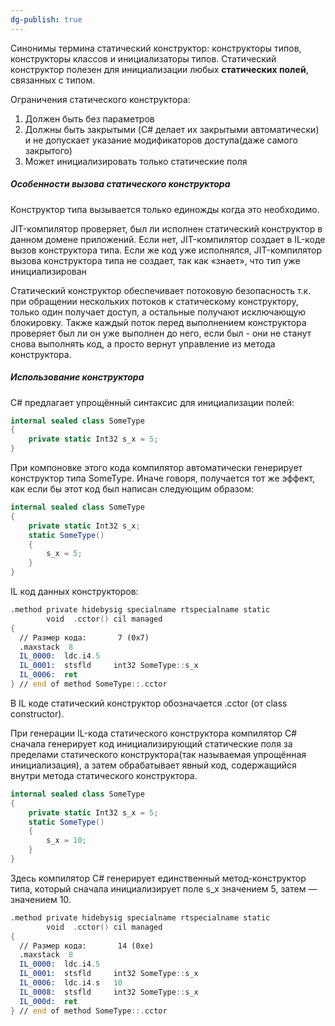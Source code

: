 ```yaml
---
dg-publish: true
---
```


Синонимы термина статический конструктор: конструкторы типов, конструкторы классов и инициализаторы типов.
Статический конструктор полезен для инициализации любых **статических полей**, связанных с типом. 


Ограничения статического конструктора:
1. Должен быть без параметров
2. Должны быть закрытыми (C# делает их закрытыми автоматически) и не допускает указание модификаторов доступа(даже самого закрытого)
3. Может инициализировать только статические поля

##### Особенности вызова статического конструктора

Конструктор типа вызывается только единожды когда это необходимо.

JIT-компилятор проверяет, был ли исполнен статический конструктор в данном домене приложений. Если нет, JIT-компилятор создает в IL-коде вызов конструктора типа. Если же код уже исполнялся, JIT-компилятор вызова конструктора типа не создает, так как «знает», что тип уже инициализирован

Статический конструктор обеспечивает потоковую безопасность т.к.  при обращении нескольких потоков к статическому конструктору, только один получает доступ, а остальные получают исключающую блокировку. Также каждый поток перед выполнением конструктора проверяет был ли он уже выполнен до него, если был - они не станут снова выполнять код, а просто вернут управление из метода конструктора.

##### Использование конструктора

C# предлагает упрощённый синтаксис для инициализации полей:

```csharp
internal sealed class SomeType 
{ 
	private static Int32 s_x = 5; 
}
```

При компоновке этого кода компилятор автоматически генерирует конструктор типа SomeType. Иначе говоря, получается тот же эффект, как если бы этот код был написан следующим образом:


```csharp
internal sealed class SomeType
{
	private static Int32 s_x;
	static SomeType() 
	{ 
		s_x = 5; 
	}
}
```

IL код данных конструкторов:
```asm
.method private hidebysig specialname rtspecialname static 
        void  .cctor() cil managed
{
  // Размер кода:       7 (0x7)
  .maxstack  8
  IL_0000:  ldc.i4.5
  IL_0001:  stsfld     int32 SomeType::s_x
  IL_0006:  ret
} // end of method SomeType::.cctor
```

В IL коде статический конструктор обозначается .cctor (от class constructor).


При генерации IL-кода статического конструктора компилятор C# сначала генерирует код инициализирующий статические поля за пределами статического конструктора(так называемая упрощённая инициализация), а затем обрабатывает явный код, содержащийся внутри метода статического конструктора.

```csharp
internal sealed class SomeType
{
	private static Int32 s_x = 5;
	static SomeType()
	{
		s_x = 10;
	}
}
```

Здесь компилятор C# генерирует единственный метод-конструктор типа, который сначала инициализирует поле s_x значением 5, затем — значением 10.

```asm
.method private hidebysig specialname rtspecialname static 
        void  .cctor() cil managed
{
  // Размер кода:       14 (0xe)
  .maxstack  8
  IL_0000:  ldc.i4.5
  IL_0001:  stsfld     int32 SomeType::s_x
  IL_0006:  ldc.i4.s   10
  IL_0008:  stsfld     int32 SomeType::s_x
  IL_000d:  ret
} // end of method SomeType::.cctor

```